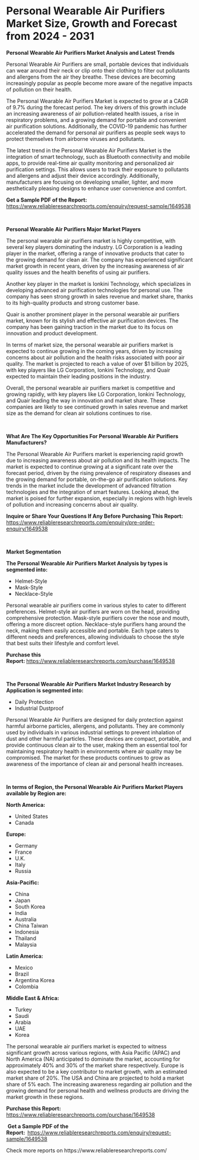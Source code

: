 <p><h1>Personal Wearable Air Purifiers Market Size, Growth and Forecast from 2024 - 2031</h1></p><p><strong>Personal Wearable Air Purifiers Market Analysis and Latest Trends</strong></p>
<p><p>Personal Wearable Air Purifiers are small, portable devices that individuals can wear around their neck or clip onto their clothing to filter out pollutants and allergens from the air they breathe. These devices are becoming increasingly popular as people become more aware of the negative impacts of pollution on their health.</p><p>The Personal Wearable Air Purifiers Market is expected to grow at a CAGR of 9.7% during the forecast period. The key drivers of this growth include an increasing awareness of air pollution-related health issues, a rise in respiratory problems, and a growing demand for portable and convenient air purification solutions. Additionally, the COVID-19 pandemic has further accelerated the demand for personal air purifiers as people seek ways to protect themselves from airborne viruses and pollutants.</p><p>The latest trend in the Personal Wearable Air Purifiers Market is the integration of smart technology, such as Bluetooth connectivity and mobile apps, to provide real-time air quality monitoring and personalized air purification settings. This allows users to track their exposure to pollutants and allergens and adjust their device accordingly. Additionally, manufacturers are focusing on developing smaller, lighter, and more aesthetically pleasing designs to enhance user convenience and comfort.</p></p>
<p><strong>Get a Sample PDF of the Report:&nbsp;</strong> <a href="https://www.reliableresearchreports.com/enquiry/request-sample/1649538">https://www.reliableresearchreports.com/enquiry/request-sample/1649538</a></p>
<p>&nbsp;</p>
<p><strong>Personal Wearable Air Purifiers Major Market Players</strong></p>
<p><p>The personal wearable air purifiers market is highly competitive, with several key players dominating the industry. LG Corporation is a leading player in the market, offering a range of innovative products that cater to the growing demand for clean air. The company has experienced significant market growth in recent years, driven by the increasing awareness of air quality issues and the health benefits of using air purifiers.</p><p>Another key player in the market is Ionkini Technology, which specializes in developing advanced air purification technologies for personal use. The company has seen strong growth in sales revenue and market share, thanks to its high-quality products and strong customer base.</p><p>Quair is another prominent player in the personal wearable air purifiers market, known for its stylish and effective air purification devices. The company has been gaining traction in the market due to its focus on innovation and product development.</p><p>In terms of market size, the personal wearable air purifiers market is expected to continue growing in the coming years, driven by increasing concerns about air pollution and the health risks associated with poor air quality. The market is projected to reach a value of over $1 billion by 2025, with key players like LG Corporation, Ionkini Technology, and Quair expected to maintain their leading positions in the industry.</p><p>Overall, the personal wearable air purifiers market is competitive and growing rapidly, with key players like LG Corporation, Ionkini Technology, and Quair leading the way in innovation and market share. These companies are likely to see continued growth in sales revenue and market size as the demand for clean air solutions continues to rise.</p></p>
<p>&nbsp;</p>
<p><strong>What Are The Key Opportunities For Personal Wearable Air Purifiers Manufacturers?</strong></p>
<p><p>The Personal Wearable Air Purifiers market is experiencing rapid growth due to increasing awareness about air pollution and its health impacts. The market is expected to continue growing at a significant rate over the forecast period, driven by the rising prevalence of respiratory diseases and the growing demand for portable, on-the-go air purification solutions. Key trends in the market include the development of advanced filtration technologies and the integration of smart features. Looking ahead, the market is poised for further expansion, especially in regions with high levels of pollution and increasing concerns about air quality.</p></p>
<p><strong>Inquire or Share Your Questions If Any Before Purchasing This Report:</strong> <a href="https://www.reliableresearchreports.com/enquiry/pre-order-enquiry/1649538">https://www.reliableresearchreports.com/enquiry/pre-order-enquiry/1649538</a></p>
<p>&nbsp;</p>
<p><strong>Market Segmentation</strong></p>
<p><strong>The Personal Wearable Air Purifiers Market Analysis by types is segmented into:</strong></p>
<p><ul><li>Helmet-Style</li><li>Mask-Style</li><li>Necklace-Style</li></ul></p>
<p><p>Personal wearable air purifiers come in various styles to cater to different preferences. Helmet-style air purifiers are worn on the head, providing comprehensive protection. Mask-style purifiers cover the nose and mouth, offering a more discreet option. Necklace-style purifiers hang around the neck, making them easily accessible and portable. Each type caters to different needs and preferences, allowing individuals to choose the style that best suits their lifestyle and comfort level.</p></p>
<p><strong>Purchase this Report:&nbsp;</strong><a href="https://www.reliableresearchreports.com/purchase/1649538">https://www.reliableresearchreports.com/purchase/1649538</a></p>
<p>&nbsp;</p>
<p><strong>The Personal Wearable Air Purifiers Market Industry Research by Application is segmented into:</strong></p>
<p><ul><li>Daily Protection</li><li>Industrial Dustproof</li></ul></p>
<p><p>Personal Wearable Air Purifiers are designed for daily protection against harmful airborne particles, allergens, and pollutants. They are commonly used by individuals in various industrial settings to prevent inhalation of dust and other harmful particles. These devices are compact, portable, and provide continuous clean air to the user, making them an essential tool for maintaining respiratory health in environments where air quality may be compromised. The market for these products continues to grow as awareness of the importance of clean air and personal health increases.</p></p>
<p>&nbsp;</p>
<p><strong>In terms of Region, the Personal Wearable Air Purifiers Market Players available by Region are:</strong></p>
<p>
    <p> <strong> North America: </strong>
        <ul>
            <li>United States</li>
            <li>Canada</li>
        </ul>
        </p> 
    <p> <strong> Europe: </strong>
        <ul>
            <li>Germany</li>
            <li>France</li>
            <li>U.K.</li>
            <li>Italy</li>
            <li>Russia</li>
        </ul>
        </p> 
    <p> <strong> Asia-Pacific: </strong>
        <ul>
            <li>China</li>
            <li>Japan</li>
            <li>South Korea</li>
            <li>India</li>
            <li>Australia</li>
            <li>China Taiwan</li>
            <li>Indonesia</li>
            <li>Thailand</li>
            <li>Malaysia</li>
        </ul>
        </p> 
    <p> <strong> Latin America: </strong>
        <ul>
            <li>Mexico</li>
            <li>Brazil</li>
            <li>Argentina Korea</li>
            <li>Colombia</li>
        </ul>
        </p> 
    <p> <strong> Middle East & Africa: </strong>
        <ul>
            <li>Turkey</li>
            <li>Saudi</li>
            <li>Arabia</li>
            <li>UAE</li>
            <li>Korea</li>
        </ul>
    </p>
    </p>
<p><p>The personal wearable air purifiers market is expected to witness significant growth across various regions, with Asia Pacific (APAC) and North America (NA) anticipated to dominate the market, accounting for approximately 40% and 30% of the market share respectively. Europe is also expected to be a key contributor to market growth, with an estimated market share of 20%. The USA and China are projected to hold a market share of 5% each. The increasing awareness regarding air pollution and the growing demand for personal health and wellness products are driving the market growth in these regions.</p></p>
<p><strong>Purchase this Report: </strong><a href="https://www.reliableresearchreports.com/purchase/1649538">https://www.reliableresearchreports.com/purchase/1649538</a></p>
<p>&nbsp;<strong>Get a Sample PDF of the Report:&nbsp;&nbsp;</strong><a href="https://www.reliableresearchreports.com/enquiry/request-sample/1649538">https://www.reliableresearchreports.com/enquiry/request-sample/1649538</a></p>
<p><strong></strong></p>
<p>Check more reports on https://www.reliableresearchreports.com/</p>
